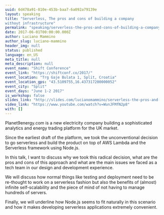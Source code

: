 ```yaml
---
uuid: 6d478a91-810e-453b-baa7-6a092a79139e
layout: speaking
title: "Serverless, The pros and cons of building a company
without infrastructure"
permalink: "speaking/serverless-the-pros-and-cons-of-building-a-company-without-infrastructure-shift"
date: 2017-06-01T00:00:00.000Z
author: Luciano Mammino
author_slug: luciano-mammino
header_img: null
status: published
language: en_US
meta_title: null
meta_description: null
event_name: "Shift Conference"
event_link: "https://shiftconf.co/2017/"
event_location: "Trg Gaje Bulata 1, Split, Croatia"
event_location_gps: "43.5109755,16.437317200000052"
event_city: "Split"
event_days: "June 1-2 2017"
is_workshop: false
slides_link: "http://slides.com/lucianomammino/serverless-the-pros-and-cons-of-building-a-company-without-infrastructure-shift-2017"
video_link: "https://www.youtube.com/watch?v=WunJFMfN2p8"
with: []
---
```


Planet9energy.com is a new electricity company building a sophisticated analytics and energy trading platform for the UK market.

Since the earliest draft of the platform, we took the unconventional decision to go serverless and build the product on top of AWS Lambda and the Serverless framework using Node.js.

In this talk, I want to discuss why we took this radical decision, what are the pros and cons of this approach and what are the main issues we faced as a tech team in our design and development experience.

We will discuss how normal things like testing and deployment need to be re-thought to work on a serverless fashion but also the benefits of (almost) infinite self-scalability and the piece of mind of not having to manage hundreds of servers.

Finally, we will underline how Node.js seems to fit naturally in this scenario and how it makes developing serverless applications extremely convenient.

